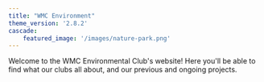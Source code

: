 ```yaml
---
title: "WMC Environment"
theme_version: '2.8.2'
cascade:
    featured_image: '/images/nature-park.png'
---
```

Welcome to the WMC Environmental Club's website! Here you'll be able to find what our clubs all about, and our previous and ongoing projects.

